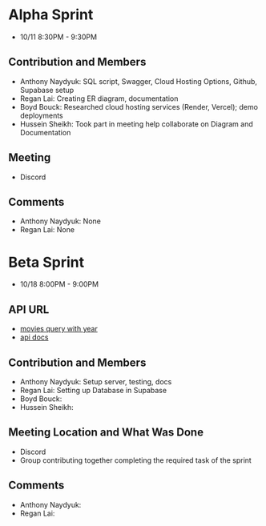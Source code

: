# Alpha Sprint
- 10/11 8:30PM - 9:30PM

## Contribution and Members
- Anthony Naydyuk: SQL script, Swagger, Cloud Hosting Options, Github, Supabase setup
- Regan Lai: Creating ER diagram, documentation
- Boyd Bouck: Researched cloud hosting services (Render, Vercel); demo deployments
- Hussein Sheikh: Took part in meeting help collaborate on Diagram and Documentation

## Meeting
- Discord 

## Comments
- Anthony Naydyuk: None
- Regan Lai: None

# Beta Sprint 
- 10/18 8:00PM - 9:00PM

## API URL
- [movies query with year](https://tcss460-api.onrender.com/api/movies?year=2025)
- [api docs](https://tcss460-api.onrender.com/api-docs)

## Contribution and Members
- Anthony Naydyuk: Setup server, testing, docs
- Regan Lai: Setting up Database in Supabase 
- Boyd Bouck: 
- Hussein Sheikh:

## Meeting Location and What Was Done 
- Discord
- Group contributing together completing the required task of the sprint

## Comments
- Anthony Naydyuk: 
- Regan Lai: 

